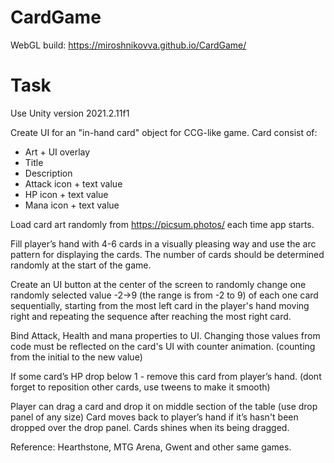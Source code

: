 # CardGame
WebGL build: https://miroshnikovva.github.io/CardGame/

# Task

Use Unity version 2021.2.11f1

Create UI for an "in-hand card" object for CCG-like game. Card consist of:

- Art + UI overlay
- Title
- Description
- Attack icon + text value
- HP icon + text value
- Mana icon + text value

Load card art randomly from https://picsum.photos/ each time app starts.

Fill player’s hand with 4-6 cards in a visually pleasing way and use the arc pattern for displaying the cards. The number of cards should be determined randomly at the start of the game.

Create an UI button at the center of the screen to randomly change one randomly selected value -2→9 (the range is from -2 to 9) of each one card sequentially, starting from the most left card in the player's hand moving right and repeating the sequence after reaching the most right card.

Bind Attack, Health and mana properties to UI. Changing those values from code must be reflected on the card's UI with counter animation. (counting from the initial to the new value) 

If some card’s HP drop below 1 - remove this card from player’s hand. (dont forget to     reposition other cards, use tweens to make it smooth)

Player can drag a card and drop it on middle section of the table (use drop panel of any size) Card moves back to player’s hand if it’s hasn't been dropped over the drop panel. Cards shines when its being dragged.

Reference: Hearthstone, MTG Arena, Gwent and other same games.
